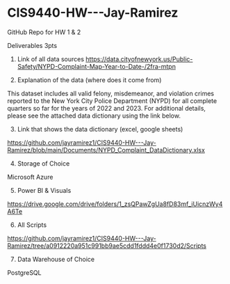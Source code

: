 # CIS9440-HW---Jay-Ramirez
GitHub Repo for HW 1 &amp; 2



Deliverables 3pts

1.	Link of all data sources
https://data.cityofnewyork.us/Public-Safety/NYPD-Complaint-Map-Year-to-Date-/2fra-mtpn
   
2.	Explanation of the data (where does it come from)

This dataset includes all valid felony, misdemeanor, and violation crimes reported to the New York City Police Department (NYPD) for all complete quarters so far for the years of 2022 and 2023. For additional details, please see the attached data dictionary using the link below.

3.	Link that shows the data dictionary (excel, google sheets)

https://github.com/jayramirez1/CIS9440-HW---Jay-Ramirez/blob/main/Documents/NYPD_Complaint_DataDictionary.xlsx

4. Storage of Choice

Microsoft Azure

5. Power BI & Visuals

https://drive.google.com/drive/folders/1_zsQPawZgUa8fD83mf_iUicnzWy4A6Te


6. All Scripts

https://github.com/jayramirez1/CIS9440-HW---Jay-Ramirez/tree/a0912220a951c991bb9ae5cdd1fddd4e0f1730d2/Scripts

7. Data Warehouse of Choice

PostgreSQL




